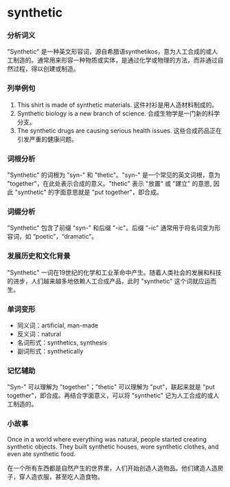 # synthetic

### 分析词义

  

"Synthetic" 是一种英文形容词，源自希腊语synthetikos，意为人工合成的或人工制造的。通常用来形容一种物质或实体，是通过化学或物理的方法，而非通过自然过程，得以创建或制造。

  

### 列举例句

  

1.  This shirt is made of synthetic materials. 这件衬衫是用人造材料制成的。
2.  Synthetic biology is a new branch of science. 合成生物学是一门新的科学分支。
3.  The synthetic drugs are causing serious health issues. 这些合成药品正在引发严重的健康问题。

  

### 词根分析

  

"Synthetic" 的词根为 "syn-" 和 "thetic"。"syn-" 是一个常见的英文词根，意为 "together"，在此处表示合成的意义。"thetic" 表示 "放置" 或 "建立" 的意思, 因此 "synthetic" 的字面意思就是 "put together"，即合成。

  

### 词缀分析

  

"Synthetic" 包含了前缀 "syn-" 和后缀 "-ic"。后缀 "-ic" 通常用于将名词变为形容词，如 “poetic”，“dramatic”。

  

### 发展历史和文化背景

  

"Synthetic" 一词在19世纪的化学和工业革命中产生。随着人类社会的发展和科技的进步，人们越来越多地依赖人工合成产品，此时 "synthetic" 这个词就应运而生。

  

### 单词变形

  

*   同义词：artificial, man-made
*   反义词：natural
*   名词形式：synthetics, synthesis
*   副词形式：synthetically

  

### 记忆辅助

  

"Syn-" 可以理解为 "together"；"thetic" 可以理解为 "put"，联起来就是 "put together"，即合成。再结合字面意义，可以将 "synthetic" 记为人工合成的或人工制造的。

  

### 小故事

  

Once in a world where everything was natural, people started creating synthetic objects. They built synthetic houses, wore synthetic clothes, and even ate synthetic food.

  

在一个所有东西都是自然产生的世界里，人们开始创造人造物品。他们建造人造房子，穿人造衣服，甚至吃人造食物。
